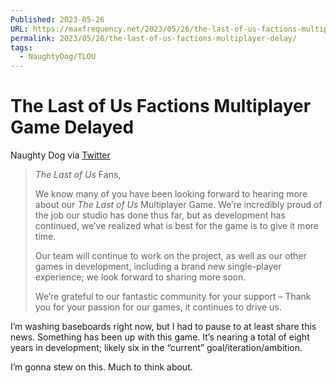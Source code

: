 ```yaml
---
Published: 2023-05-26
URL: https://maxfrequency.net/2023/05/26/the-last-of-us-factions-multiplayer-delay/
permalink: 2023/05/26/the-last-of-us-factions-multiplayer-delay/
tags:
  - NaughtyDog/TLOU
---
```

# The Last of Us Factions Multiplayer Game Delayed

Naughty Dog via [Twitter](https://twitter.com/Naughty_Dog/status/1662166716892479488/photo/1)

> *The Last of Us* Fans,
> 
> We know many of you have been looking forward to hearing more about our *The Last of Us* Multiplayer Game. We’re incredibly proud of the job our studio has done thus far, but as development has continued, we’ve realized what is best for the game is to give it more time.
> 
> Our team will continue to work on the project, as well as our other games in development, including a brand new single-player experience; we look forward to sharing more soon.
> 
> We’re grateful to our fantastic community for your support – Thank you for your passion for our games, it continues to drive us.

I’m washing baseboards right now, but I had to pause to at least share this news. Something has been up with this game. It’s nearing a total of eight years in development; likely six in the “current” goal/iteration/ambition.

I’m gonna stew on this. Much to think about.